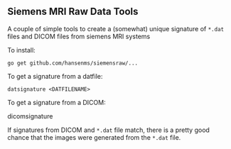 Siemens MRI Raw Data Tools
---------------------------

A couple of simple tools to create a (somewhat) unique signature of `*.dat` files and DICOM files from siemens MRI systems

To install:

    go get github.com/hansenms/siemensraw/...


To get a signature from a datfile:

    datsignature <DATFILENAME>

To get a signature from a DICOM:

   dicomsignature <DICOMFILE>


If signatures from DICOM and `*.dat` file match, there is a pretty good chance that the images were generated from the `*.dat` file. 